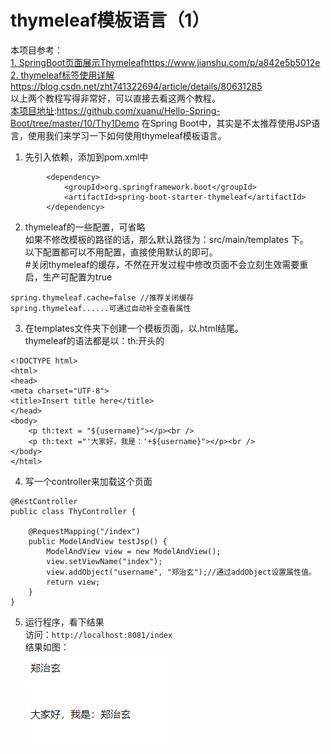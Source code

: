 ﻿# thymeleaf模板语言（1）   
本项目参考：   
[1. SpringBoot页面展示Thymeleaf](https://www.jianshu.com/p/a842e5b5012e)https://www.jianshu.com/p/a842e5b5012e       
[2. thymeleaf标签使用详解](https://blog.csdn.net/zht741322694/article/details/80631285)https://blog.csdn.net/zht741322694/article/details/80631285   
以上两个教程写得非常好，可以直接去看这两个教程。     
[本项目地址](https://github.com/xuanu/Hello-Spring-Boot/tree/master/10/Thy1Demo):https://github.com/xuanu/Hello-Spring-Boot/tree/master/10/Thy1Demo
在Spring Boot中，其实是不太推荐使用JSP语言，使用我们来学习一下如何使用thymeleaf模板语言。   
1. 先引入依赖，添加到pom.xml中    
```
		<dependency>
			<groupId>org.springframework.boot</groupId>
			<artifactId>spring-boot-starter-thymeleaf</artifactId>
		</dependency>
```          

2. thymeleaf的一些配置，可省略       
如果不修改模板的路径的话，那么默认路径为：src/main/templates 下。   
以下配置都可以不用配置，直接使用默认的即可。     
#关闭thymeleaf的缓存，不然在开发过程中修改页面不会立刻生效需要重启，生产可配置为true    
```  
spring.thymeleaf.cache=false //推荐关闭缓存    
spring.thymeleaf......可通过自动补全查看属性          
```  

3. 在templates文件夹下创建一个模板页面，以.html结尾。      
thymeleaf的语法都是以：th:开头的    
```
<!DOCTYPE html>
<html>
<head>
<meta charset="UTF-8">
<title>Insert title here</title>
</head>
<body>
	<p th:text = "${username}"></p><br /> 
	<p th:text ="'大家好，我是：'+${username}"></p><br />
</body>
</html>
```      
4. 写一个controller来加载这个页面   
``` 
@RestController
public class ThyController {

	@RequestMapping("/index")
	public ModelAndView testJsp() {
		ModelAndView view = new ModelAndView();
		view.setViewName("index");
		view.addObject("username", "郑治玄");//通过addObject设置属性值。  
		return view;
	}
}
```   

5. 运行程序，看下结果    
访问：`http://localhost:8081/index`      
结果如图：   
![image](https://github.com/xuanu/Hello-Spring-Boot/raw/master/10/img/10_1.PNG)      

